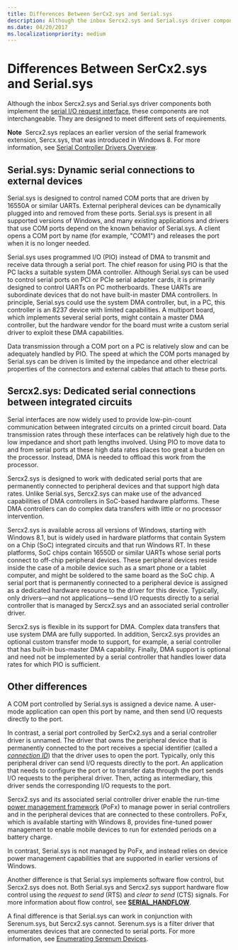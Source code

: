 ```yaml
---
title: Differences Between SerCx2.sys and Serial.sys
description: Although the inbox Sercx2.sys and Serial.sys driver components both implement the serial I/O request interface, these components are not interchangeable. They are designed to meet different sets of requirements.
ms.date: 04/20/2017
ms.localizationpriority: medium
---
```


# Differences Between SerCx2.sys and Serial.sys


Although the inbox Sercx2.sys and Serial.sys driver components both implement the [serial I/O request interface](serial-i-o-request-interface.md), these components are not interchangeable. They are designed to meet different sets of requirements.

**Note**  Sercx2.sys replaces an earlier version of the serial framework extension, Sercx.sys, that was introduced in Windows 8. For more information, see [Serial Controller Drivers Overview](serial-drivers-overview.md).

 

## Serial.sys: Dynamic serial connections to external devices


Serial.sys is designed to control named COM ports that are driven by 16550A or similar UARTs. External peripheral devices can be dynamically plugged into and removed from these ports. Serial.sys is present in all supported versions of Windows, and many existing applications and drivers that use COM ports depend on the known behavior of Serial.sys. A client opens a COM port by name (for example, "COM1") and releases the port when it is no longer needed.

Serial.sys uses programmed I/O (PIO) instead of DMA to transmit and receive data through a serial port. The chief reason for using PIO is that the PC lacks a suitable system DMA controller. Although Serial.sys can be used to control serial ports on PCI or PCIe serial adapter cards, it is primarily designed to control UARTs on PC motherboards. These UARTs are subordinate devices that do not have built-in master DMA controllers. In principle, Serial.sys could use the system DMA controller, but, in a PC, this controller is an 8237 device with limited capabilities. A multiport board, which implements several serial ports, might contain a master DMA controller, but the hardware vendor for the board must write a custom serial driver to exploit these DMA capabilities.

Data transmission through a COM port on a PC is relatively slow and can be adequately handled by PIO. The speed at which the COM ports managed by Serial.sys can be driven is limited by the impedance and other electrical properties of the connectors and external cables that attach to these ports.

## Sercx2.sys: Dedicated serial connections between integrated circuits


Serial interfaces are now widely used to provide low-pin-count communication between integrated circuits on a printed circuit board. Data transmission rates through these interfaces can be relatively high due to the low impedance and short path lengths involved. Using PIO to move data to and from serial ports at these high data rates places too great a burden on the processor. Instead, DMA is needed to offload this work from the processor.

Sercx2.sys is designed to work with dedicated serial ports that are permanently connected to peripheral devices and that support high data rates. Unlike Serial.sys, Sercx2.sys can make use of the advanced capabilities of DMA controllers in SoC-based hardware platforms. These DMA controllers can do complex data transfers with little or no processor intervention.

Sercx2.sys is available across all versions of Windows, starting with Windows 8.1, but is widely used in hardware platforms that contain System on a Chip (SoC) integrated circuits and that run Windows RT. In these platforms, SoC chips contain 16550D or similar UARTs whose serial ports connect to off-chip peripheral devices. These peripheral devices reside inside the case of a mobile device such as a smart phone or a tablet computer, and might be soldered to the same board as the SoC chip. A serial port that is permanently connected to a peripheral device is assigned as a dedicated hardware resource to the driver for this device. Typically, only drivers—and not applications—send I/O requests directly to a serial controller that is managed by Sercx2.sys and an associated serial controller driver.

Sercx2.sys is flexible in its support for DMA. Complex data transfers that use system DMA are fully supported. In addition, Sercx2.sys provides an optional custom transfer mode to support, for example, a serial controller that has built-in bus-master DMA capability. Finally, DMA support is optional and need not be implemented by a serial controller that handles lower data rates for which PIO is sufficient.

## Other differences

A COM port controlled by Serial.sys is assigned a device name. A user-mode application can open this port by name, and then send I/O requests directly to the port.

In contrast, a serial port controlled by SerCx2.sys and a serial controller driver is unnamed. The driver that owns the peripheral device that is permanently connected to the port receives a special identifier (called a [*connection ID*](connection-ids-for-serially-connected-peripheral-devices.md)) that the driver uses to open the port. Typically, only this peripheral driver can send I/O requests directly to the port. An application that needs to configure the port or to transfer data through the port sends I/O requests to the peripheral driver. Then, acting as intermediary, this driver sends the corresponding I/O requests to the port.

Sercx2.sys and its associated serial controller driver enable the run-time [power management framework](../kernel/overview-of-the-power-management-framework.md) (PoFx) to manage power in serial controllers and in the peripheral devices that are connected to these controllers. PoFx, which is available starting with Windows 8, provides fine-tuned power management to enable mobile devices to run for extended periods on a battery charge.

In contrast, Serial.sys is not managed by PoFx, and instead relies on device power management capabilities that are supported in earlier versions of Windows.

Another difference is that Serial.sys implements software flow control, but Sercx2.sys does not. Both Serial.sys and Sercx2.sys support hardware flow control using the *request to send* (RTS) and *clear to send* (CTS) signals. For more information about flow control, see [**SERIAL\_HANDFLOW**](/windows-hardware/drivers/ddi/ntddser/ns-ntddser-_serial_handflow).

A final difference is that Serial.sys can work in conjunction with Serenum.sys, but Sercx2.sys cannot. Serenum.sys is a filter driver that enumerates devices that are connected to serial ports. For more information, see [Enumerating Serenum Devices](enumerating-serenum-devices.md).
